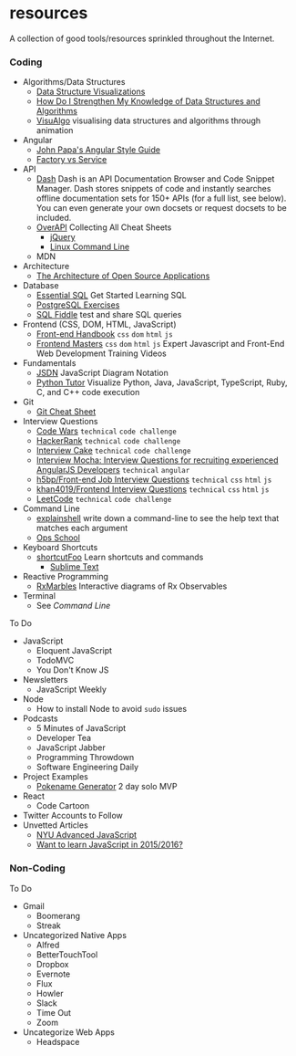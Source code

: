 # resources
A collection of good tools/resources sprinkled throughout the Internet.

### Coding

* Algorithms/Data Structures
  * [Data Structure Visualizations](https://www.cs.usfca.edu/~galles/visualization/Algorithms.html)
  * [How Do I Strengthen My Knowledge of Data Structures and Algorithms](http://www.forbes.com/sites/quora/2013/07/03/how-do-i-strengthen-my-knowledge-of-data-structures-and-algorithms/)
  * [VisuAlgo](http://visualgo.net/) visualising data structures and algorithms through animation
* Angular
  * [John Papa's Angular Style Guide](https://github.com/johnpapa/angular-styleguide)
  * [Factory vs Service](https://toddmotto.com/factory-versus-service)
* API
  * [Dash](https://kapeli.com/dash) Dash is an API Documentation Browser and Code Snippet Manager. Dash stores snippets of code and instantly searches offline documentation sets for 150+ APIs (for a full list, see below). You can even generate your own docsets or request docsets to be included.
  * [OverAPI](http://overapi.com/) Collecting All Cheat Sheets
    * [jQuery](http://overapi.com/jquery/)
    * [Linux Command Line](http://overapi.com/linux/)
  * MDN
* Architecture
  * [The Architecture of Open Source Applications](http://aosabook.org/en/index.html)
* Database
  * [Essential SQL](http://www.essentialsql.com/getting-started/) Get Started Learning SQL
  * [PostgreSQL Exercises](https://pgexercises.com/)
  * [SQL Fiddle](http://sqlfiddle.com/) test and share SQL queries
* Frontend (CSS, DOM, HTML, JavaScript)
  * [Front-end Handbook](http://www.frontendhandbook.com/) `css` `dom` `html` `js`
  * [Frontend Masters](https://frontendmasters.com/) `css` `dom` `html` `js` Expert Javascript and Front-End Web Development Training Videos
* Fundamentals
  * [JSDN](https://github.com/mindeavor/jsdn) JavaScript Diagram Notation
  * [Python Tutor](http://pythontutor.com/) Visualize Python, Java, JavaScript, TypeScript, Ruby, C, and C++ code execution
* Git
  * [Git Cheat Sheet](https://education.github.com/git-cheat-sheet-education.pdf)
* Interview Questions
  * [Code Wars](http://www.codewars.com/) `technical` `code challenge`
  * [HackerRank](https://www.hackerrank.com/) `technical` `code challenge`
  * [Interview Cake](https://www.interviewcake.com/) `technical` `code challenge`
  * [Interview Mocha: Interview Questions for recruiting experienced AngularJS Developers](https://blog.interviewmocha.com/angularjs-interview-questions-for-experienced/) `technical` `angular`
  * [h5bp/Front-end Job Interview Questions](https://github.com/h5bp/Front-end-Developer-Interview-Questions) `technical` `css` `html` `js`
  * [khan4019/Frontend Interview Questions](https://github.com/khan4019/front-end-Interview-Questions) `technical` `css` `html` `js`
  * [LeetCode](https://leetcode.com/) `technical` `code challenge`
* Command Line
  * [explainshell](http://explainshell.com/) write down a command-line to see the help text that matches each argument
  * [Ops School](http://www.opsschool.org/en/latest/unix_101.html)
* Keyboard Shortcuts
  * [shortcutFoo](https://www.shortcutfoo.com/) Learn shortcuts and commands
    * [Sublime Text](https://www.shortcutfoo.com/app/dojos/sublime-text-3-mac)
* Reactive Programming
  * [RxMarbles](http://rxmarbles.com/) Interactive diagrams of Rx Observables
* Terminal
  * See _Command Line_

To Do
* JavaScript
  * Eloquent JavaScript
  * TodoMVC
  * You Don't Know JS
* Newsletters
  * JavaScript Weekly
* Node
  * How to install Node to avoid `sudo` issues
* Podcasts
  * 5 Minutes of JavaScript
  * Developer Tea
  * JavaScript Jabber
  * Programming Throwdown
  * Software Engineering Daily
* Project Examples
  * [Pokename Generator](http://development.pokename.divshot.io/) 2 day solo MVP
* React
  * Code Cartoon
* Twitter Accounts to Follow
* Unvetted Articles
  * [NYU Advanced JavaScript](https://github.com/advanced-js/syllabus)
  * [Want to learn JavaScript in 2015/2016?](https://medium.com/@_cmdv_/i-want-to-learn-javascript-in-2015-e96cd85ad225)


### Non-Coding

To Do
* Gmail
  * Boomerang
  * Streak
* Uncategorized Native Apps
  * Alfred
  * BetterTouchTool
  * Dropbox
  * Evernote
  * Flux
  * Howler
  * Slack
  * Time Out
  * Zoom
* Uncategorize Web Apps
  * Headspace
